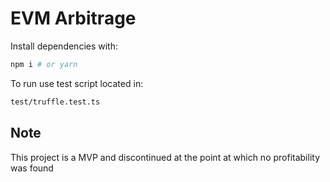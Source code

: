 # EVM Arbitrage

Install dependencies with:

```bash
npm i # or yarn
```

To run use test script located in:

```bash
test/truffle.test.ts
```


## Note
This project is a MVP and discontinued at the point at which no profitability was found 
